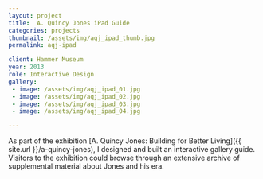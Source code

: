 ```yaml
---
layout: project
title:  A. Quincy Jones iPad Guide
categories: projects
thumbnail: /assets/img/aqj_ipad_thumb.jpg
permalink: aqj-ipad

client: Hammer Museum
year: 2013
role: Interactive Design
gallery:
 - image: /assets/img/aqj_ipad_01.jpg
 - image: /assets/img/aqj_ipad_02.jpg
 - image: /assets/img/aqj_ipad_03.jpg
 - image: /assets/img/aqj_ipad_04.jpg

---
```


As part of the exhibition [A. Quincy Jones: Building for Better Living]({{ site.url }}/a-quincy-jones), I designed and built an interactive gallery guide. Visitors to the exhibition could browse through an extensive archive of supplemental material about Jones and his era.


